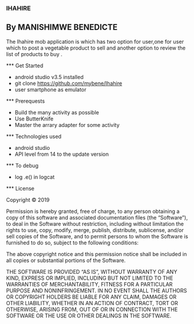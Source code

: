 ### IHAHIRE

## By MANISHIMWE BENEDICTE


The Ihahire mob application is which has two option for user,one for user which to post a vegetable product to sell and
another option to  review the list of  products to buy .


*** Get Started
* android studio  v3.5 installed
* git clone https://github.com/mybene/Ihahire
* user smartphone as emulator

***  Prerequests

* Build the many activity as possible
* Use ButterKnife
* Master the arrary adapter for some activity


*** Technologies used

* android studio
* API level from 14 to the update version

*** To debug
* log .e() in logcat

***  License

Copyright © 2019 <Manishimwe Benedicte>

Permission is hereby granted, free of charge, to any person obtaining a copy of this software and associated documentation files (the “Software”), to deal in the Software without restriction, including without limitation the rights to use, copy, modify, merge, publish, distribute, sublicense, and/or sell copies of the Software, and to permit persons to whom the Software is furnished to do so, subject to the following conditions:

The above copyright notice and this permission notice shall be included in all copies or substantial portions of the Software.

THE SOFTWARE IS PROVIDED “AS IS”, WITHOUT WARRANTY OF ANY KIND, EXPRESS OR IMPLIED, INCLUDING BUT NOT LIMITED TO THE WARRANTIES OF MERCHANTABILITY, FITNESS FOR A PARTICULAR PURPOSE AND NONINFRINGEMENT. IN NO EVENT SHALL THE AUTHORS OR COPYRIGHT HOLDERS BE LIABLE FOR ANY CLAIM, DAMAGES OR OTHER LIABILITY, WHETHER IN AN ACTION OF CONTRACT, TORT OR OTHERWISE, ARISING FROM, OUT OF OR IN CONNECTION WITH THE SOFTWARE OR THE USE OR OTHER DEALINGS IN THE SOFTWARE.


